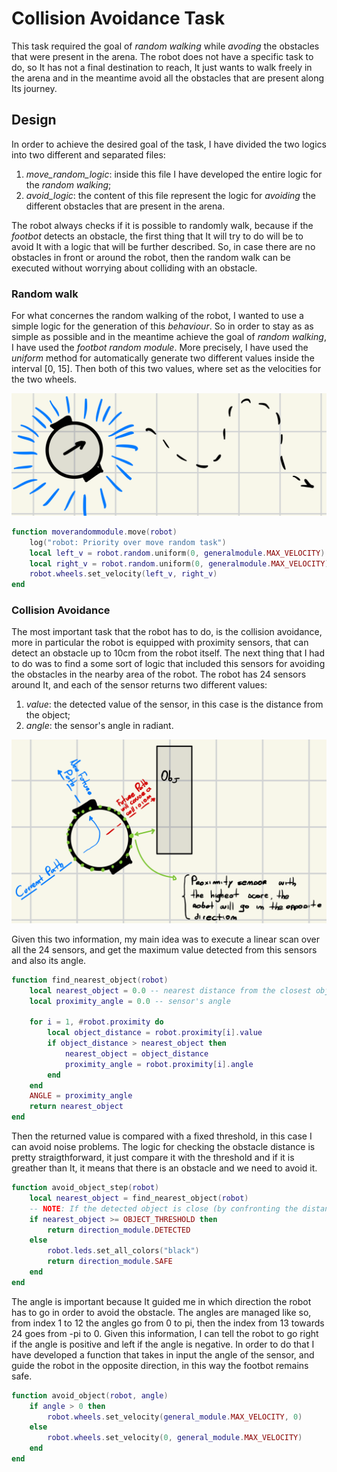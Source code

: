 # Collision Avoidance Task
This task required the goal of *random walking* while *avoding* the obstacles that were present in the arena. The robot does not have a specific task to do, so It has not a final destination to reach, It just
wants to walk freely in the arena and in the meantime avoid all the obstacles that are present along Its journey.
## Design
In order to achieve the desired goal of the task, I have divided the two logics into two different and separated files:
1. *move_random_logic*: inside this file I have developed the entire logic for the *random walking*;
2. *avoid_logic*: the content of this file represent the logic for *avoiding* the different obstacles that are present in the arena.

The robot always checks if it is possible to randomly walk, because if the *footbot* detects an obstacle, the first thing that It will try to do will be to avoid It with a logic that will be further described.
So, in case there are no obstacles in front or around the robot, then the random walk can be executed without worrying about colliding with an obstacle.

### Random walk
For what concernes the random walking of the robot, I wanted to use a simple logic for the generation of this *behaviour*. So in order to stay as as simple as possible and in the meantime achieve the goal of *random walking*, I have used the *footbot random module*. More precisely, I have used the *uniform* method for automatically generate two different values inside the interval [0, 15]. Then both of this two values, where set as the velocities for the two wheels.

![Random Walk!](./images/Random.png)

```lua
function moverandommodule.move(robot)
	log("robot: Priority over move random task")
	local left_v = robot.random.uniform(0, generalmodule.MAX_VELOCITY)
	local right_v = robot.random.uniform(0, generalmodule.MAX_VELOCITY)
	robot.wheels.set_velocity(left_v, right_v)
end
```


### Collision Avoidance
The most important task that the robot has to do, is the collision avoidance, more in particular the robot is equipped with proximity sensors, that can detect an obstacle up to 10cm from the robot itself. The next thing that I had to do was to find a some sort of logic that included this sensors for avoiding the obstacles in the nearby area of the robot. The robot has 24 sensors around It, and each of the sensor returns two different values:

1. *value*: the detected value of the sensor, in this case is the distance from the object;
2. *angle*: the sensor's angle in radiant.

![Collision Avoidance](./images/cavoidance.png)

Given this two information, my main idea was to execute a linear scan over all the 24 sensors, and get the maximum value detected from this sensors and also its angle.

```lua
function find_nearest_object(robot)
	local nearest_object = 0.0 -- nearest distance from the closest object
	local proximity_angle = 0.0 -- sensor's angle

	for i = 1, #robot.proximity do
		local object_distance = robot.proximity[i].value
		if object_distance > nearest_object then
			nearest_object = object_distance
			proximity_angle = robot.proximity[i].angle
		end
	end
	ANGLE = proximity_angle
	return nearest_object
end
```



Then the returned value is compared with a fixed threshold, in this case I can avoid noise problems. The logic for checking the obstacle distance is pretty straigthforward, it just compare it with the threshold and if it is greather than It, it means that there is an obstacle and we need to avoid it.

```lua
function avoid_object_step(robot)
	local nearest_object = find_nearest_object(robot)
	-- NOTE: If the detected object is close (by confronting the distance with the THR), then we try to avoid the object.
	if nearest_object >= OBJECT_THRESHOLD then
		return direction_module.DETECTED
	else
		robot.leds.set_all_colors("black")
		return direction_module.SAFE
	end
end
```

The angle is important because It guided me in which direction the robot has to go in order to avoid the obstacle. The angles are managed like so, from index 1 to 12 the angles go from 0 to pi, then the index from 13 towards 24 goes from -pi to 0. Given this information, I can tell the robot to go right if the angle is positive and left if the angle is negative. In order to do that I have developed a function that takes in input the angle of the sensor, and guide the robot in the opposite direction, in this way the footbot remains safe.

```lua
function avoid_object(robot, angle)
	if angle > 0 then
		robot.wheels.set_velocity(general_module.MAX_VELOCITY, 0)
	else
		robot.wheels.set_velocity(0, general_module.MAX_VELOCITY)
	end
end
```